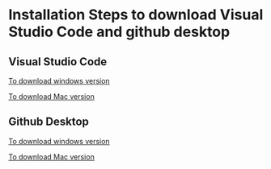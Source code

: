 # Installation Steps to download Visual Studio Code and github desktop

## Visual Studio Code

[To download windows version](https://www.youtube.com/watch?v=cu_ykIfBprI)

[To download Mac version](https://www.youtube.com/watch?v=w0xBQHKjoGo)

## Github Desktop

[To download windows version](https://www.youtube.com/watch?v=G4SIIp14Xx4)

[To download Mac version](https://www.youtube.com/watch?v=uX7AKkcekfs)
